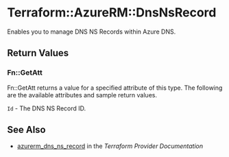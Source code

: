 # Terraform::AzureRM::DnsNsRecord

Enables you to manage DNS NS Records within Azure DNS.

## Return Values

### Fn::GetAtt

Fn::GetAtt returns a value for a specified attribute of this type. The following are the available attributes and sample return values.

`Id` - The DNS NS Record ID.

## See Also

* [azurerm_dns_ns_record](https://www.terraform.io/docs/providers/azurerm/r/dns_ns_record.html) in the _Terraform Provider Documentation_
